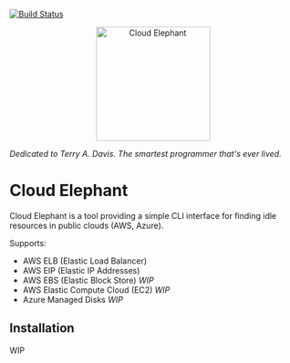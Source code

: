 [![Build Status](https://github.com/aint/CloudElephant/workflows/Go/badge.svg "GitHub Actions build status")](https://github.com/aint/CloudElephant/actions?query=workflow%3AGo)

<p align="center">
    <a href="https://www.youtube.com/watch?v=FoTYV22qZTg"><img src="https://i.imgur.com/G01TSPA.png" alt="Cloud Elephant" width="200"></a>
</p>

_Dedicated to Terry A. Davis. The smartest programmer that's ever lived._

# Cloud Elephant

Cloud Elephant is a tool providing a simple CLI interface for finding idle resources in public clouds (AWS, Azure).

Supports:
 - AWS ELB (Elastic Load Balancer)
 - AWS EIP (Elastic IP Addresses)
 - AWS EBS (Elastic Block Store) _WIP_
 - AWS Elastic Compute Cloud (EC2) _WIP_
 - Azure Managed Disks _WIP_

## Installation
WIP
